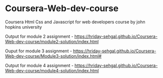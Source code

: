 # Coursera-Web-dev-course
Coursera Html Css and Javascript for web developers course by john hopkins university

Output for module 2 assignment - https://hriday-sehgal.github.io/Coursera-Web-dev-course/module2-solution/index.html

Ouput for module 3 assignment - https://hriday-sehgal.github.io/Coursera-Web-dev-course/Module3-solution/index.html#

Output for module 4 assignment - https://hriday-sehgal.github.io/Coursera-Web-dev-course/module4-solution/index.html 

